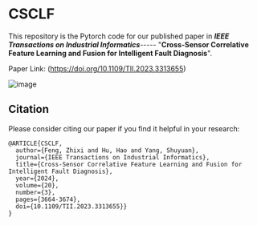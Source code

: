# CSCLF
This repository is the Pytorch code for our published paper in _**IEEE Transactions on Industrial Informatics**_----- "**Cross-Sensor Correlative Feature Learning and Fusion for Intelligent Fault Diagnosis**".

Paper Link: (https://doi.org/10.1109/TII.2023.3313655)

![image](https://github.com/haoohu/Cross-Sensor-Correlative-Feature-Learning-and-Fusion-for-Intelligent-Fault-Diagnosis/blob/main/Flowchart.png)

## Citation

Please consider citing our paper if you find it helpful in your research:

```
@ARTICLE{CSCLF,
  author={Feng, Zhixi and Hu, Hao and Yang, Shuyuan},
  journal={IEEE Transactions on Industrial Informatics}, 
  title={Cross-Sensor Correlative Feature Learning and Fusion for Intelligent Fault Diagnosis}, 
  year={2024},
  volume={20},
  number={3},
  pages={3664-3674},
  doi={10.1109/TII.2023.3313655}}
}
```
